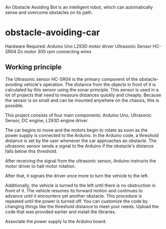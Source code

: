 An Obstacle Avoiding Bot is an intelligent robot, which can automatically sense and overcome obstacles on its path.

# obstacle-avoiding-car

Hardware Required:
  Arduino Uno
  L293D motor driver
  Ultrasonic Sensor HC-SR04
  Dc motor 300 rpm
  connecting wires
  


## Working principle

The Ultrasonic sensor HC-SR04 is the primary component of the obstacle-avoiding vehicle's operation. The distance from the objects in front of it is calculated by this sensor using the sonar principle. This sensor is used in a lot of projects that need to measure distances quickly and cheaply. Because the sensor is so small and can be mounted anywhere on the chassis, this is possible.

This project consists of four main components: Arduino Uno, Ultrasonic Sensor, DC engine, L293D engine driver.

The car begins to move and the motors begin to rotate as soon as the power supply is connected to the Arduino. In the Arduino code, a threshold distance is set by the user whenever the car approaches an obstacle. The ultrasonic sensor sends a signal to the Arduino if the obstacle's distance falls below this threshold.

After receiving the signal from the ultrasonic sensor, Arduino instructs the motor driver to halt motor rotation.

After that, it signals the driver once more to turn the vehicle to the left.

Additionally, the vehicle is turned to the left until there is no obstruction in front of it. The vehicle resumes its forward motion and continues to advance until it encounters yet another obstacle. This procedure is repeated until the power is turned off. You can customize the code by changing things like the threshold distance to meet your needs. Upload the code that was provided earlier and install the libraries.

Associate the power supply to the Arduino board.
